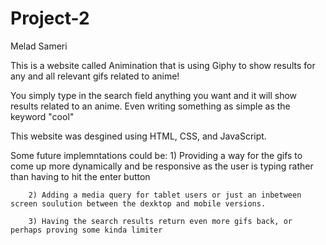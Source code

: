 # Project-2

Melad Sameri

This is a website called Animination that is using Giphy to show results for any and all relevant gifs related to anime!

You simply type in the search field anything you want and
it will show results related to an anime. Even writing something as simple as the keyword "cool"

This website was desgined using HTML, CSS, and JavaScript.

Some future implemntations could be:
        1) Providing a way for the gifs to come up more dynamically and be responsive as the user is typing rather than having to hit the enter button

        2) Adding a media query for tablet users or just an inbetween screen soulution between the dexktop and mobile versions.

        3) Having the search results return even more gifs back, or perhaps proving some kinda limiter

        